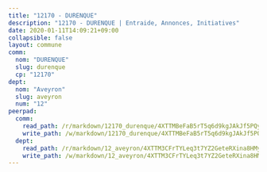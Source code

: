 ```yaml
---
title: "12170 - DURENQUE"
description: "12170 - DURENQUE | Entraide, Annonces, Initiatives"
date: 2020-01-11T14:09:21+09:00
collapsible: false
layout: commune
comm:
  nom: "DURENQUE"
  slug: durenque
  cp: "12170"
dept:
  nom: "Aveyron"
  slug: aveyron
  num: "12"
peerpad:
  comm:
    read_path: /r/markdown/12170_durenque/4XTTMBeFaB5rT5q6d9kgJAkJf5PQySdeKWd6DyY53439Kt3d7
    write_path: /w/markdown/12170_durenque/4XTTMBeFaB5rT5q6d9kgJAkJf5PQySdeKWd6DyY53439Kt3d7-K3TgURbNJ6VqDXNvrA8YZgPjTxRM1XHJiGw6aWaMkfAMh686tLuxhqzv8gRukCNYb85VpdPdnYCsSB2pDdrZaCYYnwKPTGGDVaPehMDcpfghb22UYA9Tvor3CNTRHBBiorh8Bpy3
  dept:
    read_path: /r/markdown/12_aveyron/4XTTM3CFrTYLeq3t7YZ2GeteRXina8HMy585xLdATaEm28gJq
    write_path: /w/markdown/12_aveyron/4XTTM3CFrTYLeq3t7YZ2GeteRXina8HMy585xLdATaEm28gJq-K3TgUfu3tdsvnJNzfCjLcQBm4uQ83gag77qnaAo9pjUvbpQyfAVAxJdyULKffeJFVcGHHVraYZNVQhiGBeBUKBFLy2Vr8dapgU6tQCmoJQ6dgnoqRGmK9bSxqhW9VArfxRuTPcgV
---
```


